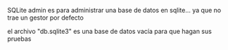 SQLite admin es para administrar una base de datos en 
sqlite... ya que no trae un gestor por defecto

el archivo "db.sqlite3" es una base de datos vacía 
para que hagan sus pruebas